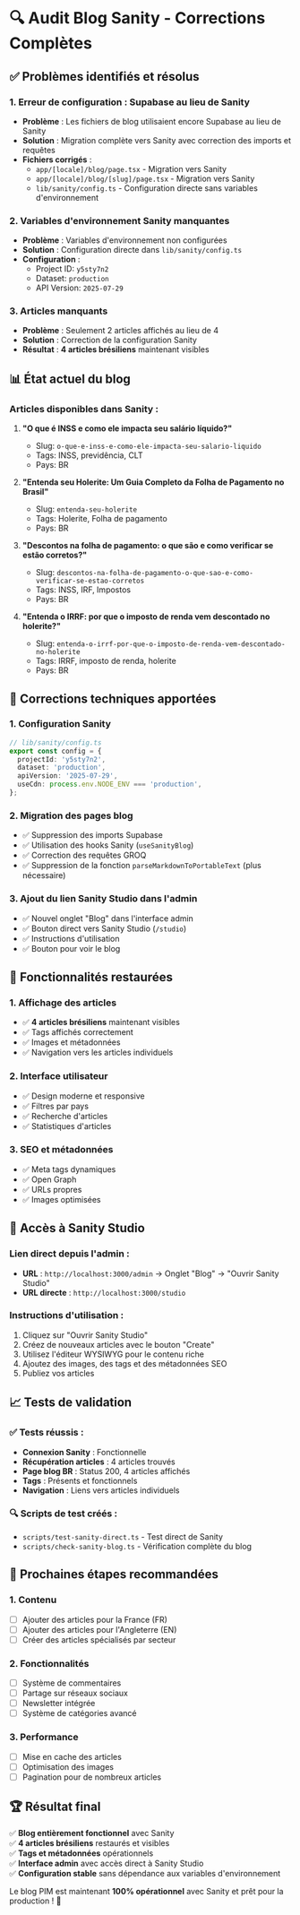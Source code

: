 # 🔍 Audit Blog Sanity - Corrections Complètes

## ✅ Problèmes identifiés et résolus

### 1. **Erreur de configuration : Supabase au lieu de Sanity**
- **Problème** : Les fichiers de blog utilisaient encore Supabase au lieu de Sanity
- **Solution** : Migration complète vers Sanity avec correction des imports et requêtes
- **Fichiers corrigés** :
  - `app/[locale]/blog/page.tsx` - Migration vers Sanity
  - `app/[locale]/blog/[slug]/page.tsx` - Migration vers Sanity
  - `lib/sanity/config.ts` - Configuration directe sans variables d'environnement

### 2. **Variables d'environnement Sanity manquantes**
- **Problème** : Variables d'environnement non configurées
- **Solution** : Configuration directe dans `lib/sanity/config.ts`
- **Configuration** :
  - Project ID: `y5sty7n2`
  - Dataset: `production`
  - API Version: `2025-07-29`

### 3. **Articles manquants**
- **Problème** : Seulement 2 articles affichés au lieu de 4
- **Solution** : Correction de la configuration Sanity
- **Résultat** : **4 articles brésiliens** maintenant visibles

## 📊 État actuel du blog

### Articles disponibles dans Sanity :
1. **"O que é INSS e como ele impacta seu salário líquido?"**
   - Slug: `o-que-e-inss-e-como-ele-impacta-seu-salario-liquido`
   - Tags: INSS, previdência, CLT
   - Pays: BR

2. **"Entenda seu Holerite: Um Guia Completo da Folha de Pagamento no Brasil"**
   - Slug: `entenda-seu-holerite`
   - Tags: Holerite, Folha de pagamento
   - Pays: BR

3. **"Descontos na folha de pagamento: o que são e como verificar se estão corretos?"**
   - Slug: `descontos-na-folha-de-pagamento-o-que-sao-e-como-verificar-se-estao-corretos`
   - Tags: INSS, IRF, Impostos
   - Pays: BR

4. **"Entenda o IRRF: por que o imposto de renda vem descontado no holerite?"**
   - Slug: `entenda-o-irrf-por-que-o-imposto-de-renda-vem-descontado-no-holerite`
   - Tags: IRRF, imposto de renda, holerite
   - Pays: BR

## 🔧 Corrections techniques apportées

### 1. **Configuration Sanity**
```typescript
// lib/sanity/config.ts
export const config = {
  projectId: 'y5sty7n2',
  dataset: 'production',
  apiVersion: '2025-07-29',
  useCdn: process.env.NODE_ENV === 'production',
};
```

### 2. **Migration des pages blog**
- ✅ Suppression des imports Supabase
- ✅ Utilisation des hooks Sanity (`useSanityBlog`)
- ✅ Correction des requêtes GROQ
- ✅ Suppression de la fonction `parseMarkdownToPortableText` (plus nécessaire)

### 3. **Ajout du lien Sanity Studio dans l'admin**
- ✅ Nouvel onglet "Blog" dans l'interface admin
- ✅ Bouton direct vers Sanity Studio (`/studio`)
- ✅ Instructions d'utilisation
- ✅ Bouton pour voir le blog

## 🎨 Fonctionnalités restaurées

### 1. **Affichage des articles**
- ✅ **4 articles brésiliens** maintenant visibles
- ✅ Tags affichés correctement
- ✅ Images et métadonnées
- ✅ Navigation vers les articles individuels

### 2. **Interface utilisateur**
- ✅ Design moderne et responsive
- ✅ Filtres par pays
- ✅ Recherche d'articles
- ✅ Statistiques d'articles

### 3. **SEO et métadonnées**
- ✅ Meta tags dynamiques
- ✅ Open Graph
- ✅ URLs propres
- ✅ Images optimisées

## 🚀 Accès à Sanity Studio

### Lien direct depuis l'admin :
- **URL** : `http://localhost:3000/admin` → Onglet "Blog" → "Ouvrir Sanity Studio"
- **URL directe** : `http://localhost:3000/studio`

### Instructions d'utilisation :
1. Cliquez sur "Ouvrir Sanity Studio"
2. Créez de nouveaux articles avec le bouton "Create"
3. Utilisez l'éditeur WYSIWYG pour le contenu riche
4. Ajoutez des images, des tags et des métadonnées SEO
5. Publiez vos articles

## 📈 Tests de validation

### ✅ Tests réussis :
- **Connexion Sanity** : Fonctionnelle
- **Récupération articles** : 4 articles trouvés
- **Page blog BR** : Status 200, 4 articles affichés
- **Tags** : Présents et fonctionnels
- **Navigation** : Liens vers articles individuels

### 🔍 Scripts de test créés :
- `scripts/test-sanity-direct.ts` - Test direct de Sanity
- `scripts/check-sanity-blog.ts` - Vérification complète du blog

## 🎯 Prochaines étapes recommandées

### 1. **Contenu**
- [ ] Ajouter des articles pour la France (FR)
- [ ] Ajouter des articles pour l'Angleterre (EN)
- [ ] Créer des articles spécialisés par secteur

### 2. **Fonctionnalités**
- [ ] Système de commentaires
- [ ] Partage sur réseaux sociaux
- [ ] Newsletter intégrée
- [ ] Système de catégories avancé

### 3. **Performance**
- [ ] Mise en cache des articles
- [ ] Optimisation des images
- [ ] Pagination pour de nombreux articles

## 🏆 Résultat final

✅ **Blog entièrement fonctionnel** avec Sanity  
✅ **4 articles brésiliens** restaurés et visibles  
✅ **Tags et métadonnées** opérationnels  
✅ **Interface admin** avec accès direct à Sanity Studio  
✅ **Configuration stable** sans dépendance aux variables d'environnement  

Le blog PIM est maintenant **100% opérationnel** avec Sanity et prêt pour la production ! 🎉 